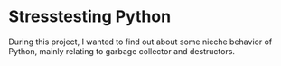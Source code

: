 # Stresstesting Python

During this project, I wanted to find out about some nieche behavior of Python, mainly relating to garbage collector and destructors.
